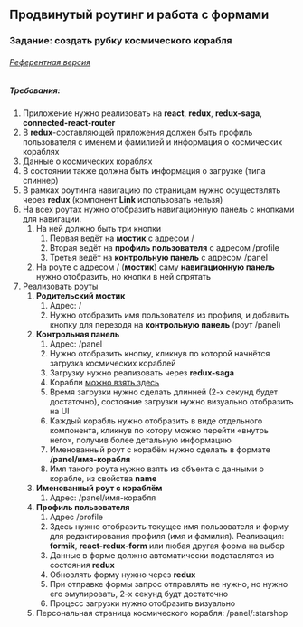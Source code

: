 ## Продвинутый роутинг и работа с формами



### Задание: создать рубку космического корабля



###### [Референтная версия](https://starship.now.sh/)



##### Требования:

1. Приложение нужно реализовать на **react**, **redux**, **redux-saga**, **connected-react-router**
2. В **redux**-составляющей приложения должен быть профиль пользователя с именем и фамилией и информация о космических кораблях
3. Данные о космических кораблях
4. В состоянии также должна быть информация о загрузке (типа спиннер)
5. В рамках роутинга навигацию по страницам нужно осуществлять через **redux** (компонент **Link** использовать нельзя)
6. На всех роутах нужно отобразить навигационную панель с кнопками для навигации. 
   1. На ней должно быть три кнопки
      1. Первая ведёт на **мостик** с адресом /
      2. Вторая ведёт на **профиль пользователя** c адресом /profile
      3. Третья ведёт на **контрольную панель** с адресом /panel
   2. На роуте с адресом / (**мостик**) саму **навигационную панель** нужно отобразить, но кнопки в ней спрятать
7. Реализовать роуты
   1. **Родительский мостик**
      1. Адрес: /
      2. Нужно отобразить имя пользователя из профиля, и добавить кнопку для перезодя на **контрольную панель** (роут /panel)
   2. **Контрольная панель**
      1. Адрес: /panel
      2. Нужно отобразить кнопку, кликнув по которой начнётся загрузка космических кораблей
      3. Загрузку нужно реализовать через **redux-saga**
      4. Корабли [можно взять здесь](https://swapi.co/api/starships/)
      5. Время загрузки нужно сделать длинней (2-х секунд будет достаточно), состояние загрузки нужно визуально отобразить на UI
      6. Каждый корабль нужно отобразить в виде отдельного компонента, кликнув по котору можно перейти «внутрь него», получив более детальную информацию
      7. Именованный роут с корабём нужно сделать в формате **/panel/имя-корабля**
      8. Имя такого роута нужно взять из объекта с данными о корабле, из свойства **name**
   3. **Именованный роут с кораблём**
      1. Адрес: /panel/имя-корабля
   4. **Профиль пользователя**
      1. Адрес /profile
      2. Здесь нужно отобразить текущее имя пользователя и форму для редактирования профиля (имя и фамилия). Реализация: **formik**, **react-redux-form** или любая другая форма на выбор
      3. Данные в форме должно автоматически подставлятся из состояния **redux**
      4. Обновлять форму нужно через **redux**
      5. При отправке формы запрос отправлять не нужно, но нужно его эмулировать, 2-х секунд будт достаточно
      6. Процесс загрузки нужно отобразить визуально
   5. Персональная страница космического корабля: /panel/:starshop

